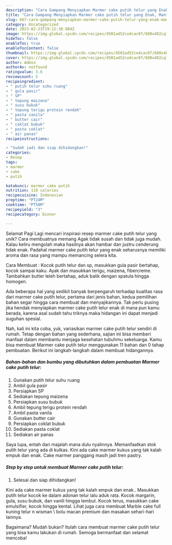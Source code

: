 ```yaml
---
description: "Cara Gampang Menyiapkan Marmer cake putih telur yang Enak, Mantap"
title: "Cara Gampang Menyiapkan Marmer cake putih telur yang Enak, Mantap"
slug: 667-cara-gampang-menyiapkan-marmer-cake-putih-telur-yang-enak-mantap
category: Uncategorized
date: 2023-02-23T19:12:38.984Z
image: https://img-global.cpcdn.com/recipes/d501ad52ce4cac0f/680x482cq70/marmer-cake-putih-telur-foto-resep-utama.jpg
hideToc: false
enableToc: true
enableTocContent: false
thumbnail: https://img-global.cpcdn.com/recipes/d501ad52ce4cac0f/680x482cq70/marmer-cake-putih-telur-foto-resep-utama.jpg
cover: https://img-global.cpcdn.com/recipes/d501ad52ce4cac0f/680x482cq70/marmer-cake-putih-telur-foto-resep-utama.jpg
author: Admin
authorAv: notfound
ratingvalue: 3.6
reviewcount: 5
recipeingredient:
- " putih telur suhu ruang"
- " gula pasir"
- " SP"
- " tepung maizena"
- " susu bubuk"
- " tepung terigu protein rendah"
- " pasta vanila"
- " butter cair"
- " coklat bubuk"
- " pasta coklat"
- " air panas"
recipeinstructions:

- "Sudah jadi dan siap dihidangkan!"
categories:
- Resep
tags:
- marmer
- cake
- putih

katakunci: marmer cake putih 
nutrition: 119 calories
recipecuisine: Indonesian
preptime: "PT24M"
cooktime: "PT58M"
recipeyield: "3"
recipecategory: Dinner

---
```



Selamat Pagi Lagi mencari inspirasi resep marmer cake putih telur yang unik? Cara membuatnya memang Agak tidak susah dan tidak juga mudah. Kalau keliru mengolah maka hasilnya akan hambar dan justru cenderung tidak enak. Padahal marmer cake putih telur yang enak seharusnya memiliki aroma dan rasa yang mampu memancing selera kita.


Cara Membuat : Kocok putih telur dan sp, masukkan gula pasir bertahap, kocok sampai kaku. Ayak dan masukkan terigu, maizena, fibercreme. Tambahkan butter leleh bertahap, aduk balik dengan spatula hingga homogen.

Ada beberapa hal yang sedikit banyak berpengaruh terhadap kualitas rasa dari marmer cake putih telur, pertama dari jenis bahan, kedua pemilihan bahan segar hingga cara membuat dan menyajikannya. Tak perlu pusing jika hendak menyiapkan marmer cake putih telur enak di mana pun kamu berada, karena asal sudah tahu triknya maka hidangan ini dapat menjadi suguhan spesial.


Nah, kali ini kita coba, yuk, variasikan marmer cake putih telur sendiri di rumah. Tetap dengan bahan yang sederhana, sajian ini bisa memberi manfaat dalam membantu menjaga kesehatan tubuhmu sekeluarga. Kamu bisa membuat Marmer cake putih telur menggunakan 11 bahan dan 0 tahap pembuatan. Berikut ini langkah-langkah dalam membuat hidangannya.

<!--inarticleads1-->

##### Bahan-bahan dan bumbu yang dibutuhkan dalam pembuatan Marmer cake putih telur:

1. Gunakan  putih telur suhu ruang
1. Ambil  gula pasir
1. Persiapkan  SP
1. Sediakan  tepung maizena
1. Persiapkan  susu bubuk
1. Ambil  tepung terigu protein rendah
1. Ambil  pasta vanila
1. Gunakan  butter cair
1. Persiapkan  coklat bubuk
1. Sediakan  pasta coklat
1. Sediakan  air panas


Saya lupa, entah dari majalah mana dulu nyalinnya. Memanfaatkan stok putih telur yang ada di kulkas. Kini ada cake marmer kukus yang tak kalah empuk dan enak. Cake marmer panggang masih jadi tren pastry. 

<!--inarticleads2-->

##### Step by step untuk membuat Marmer cake putih telur:


1. Selesai dan siap dihidangkan!

Kini ada cake marmer kukus yang tak kalah empuk dan enak.. Masukkan putih telur kocok ke dalam adonan telur lalu aduk rata. Kocok margarin, gula, susu bubuk, dan vanili hingga lembut. Kocok terus, masukkan cake emulsifier, kocok hingga kental. Lihat juga cara membuat Marble cake full kuning telur n wisman \ bolu macan premium dan masakan sehari-hari lainnya. 

Bagaimana? Mudah bukan? Itulah cara membuat marmer cake putih telur yang bisa kamu lakukan di rumah. Semoga bermanfaat dan selamat mencoba!
